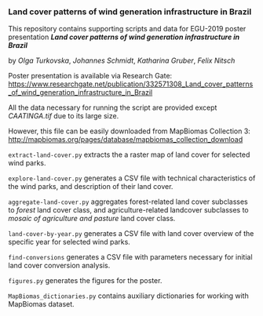 ### Land cover patterns of wind generation infrastructure in Brazil

This repository contains supporting scripts and data for EGU-2019 poster presentation
__*Land cover patterns of wind generation infrastructure in Brazil*__

by *Olga Turkovska*, *Johannes Schmidt*, *Katharina Gruber*, *Felix Nitsch*

Poster presentation is available via Research Gate:
https://www.researchgate.net/publication/332571308_Land_cover_patterns_of_wind_generation_infrastructure_in_Brazil

All the data necessary for running the script are provided except *CAATINGA.tif* due to its large size.

However, this file can be easily downloaded from MapBiomas Collection 3:
http://mapbiomas.org/pages/database/mapbiomas_collection_download

`extract-land-cover.py` extracts the a raster map of land cover for selected wind parks.

`explore-land-cover.py` generates a CSV file with technical characteristics of the wind parks, and description of their land cover.

`aggregate-land-cover.py` aggregates forest-related land cover subclasses to *forest* land cover class, and agriculture-related landcover subclasses to *mosaic of agriculture and pasture* land cover class.

`land-cover-by-year.py` generates a CSV file with land cover overview of the specific year for selected wind parks.

`find-conversions` generates a CSV file with parameters necessary for initial land cover conversion analysis.

`figures.py` generates the figures for the poster.

`MapBiomas_dictionaries.py` contains auxiliary dictionaries for working with MapBiomas dataset.

